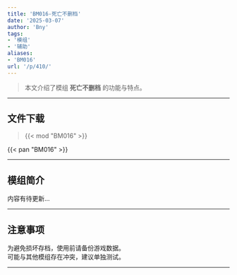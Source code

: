 ```yaml
---
title: 'BM016-死亡不删档'
date: '2025-03-07'
author: 'Bny'
tags:
- '模组'
- '辅助'
aliases:
- 'BM016'
url: '/p/410/'
---
```


> 本文介绍了模组 **死亡不删档** 的功能与特点。

---

## 文件下载  

> {{< mod "BM016" >}}  

{{< pan "BM016" >}}  

---

## 模组简介

>  
内容有待更新...  

---

## 注意事项

>  
为避免损坏存档，使用前请备份游戏数据。  
可能与其他模组存在冲突，建议单独测试。  

---

